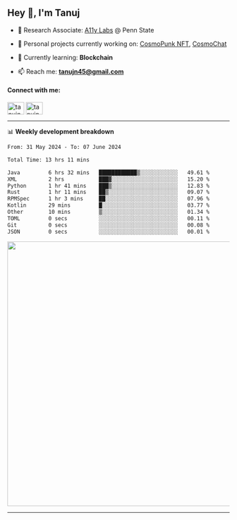 <h2>Hey 👋, I'm Tanuj</h2>

- 🔬 Research Associate: [A11y Labs](https://a11y.ist.psu.edu/) @ Penn State 

- 🔭 Personal projects currently working on: [CosmoPunk NFT](https://github.com/tanujn45/CosmoNFT), [CosmoChat](https://github.com/tanujn45/CosmoChat)

- 🌱 Currently learning: **Blockchain**

- 📫 Reach me: **tanujn45@gmail.com**

<h4 align="left">Connect with me:</h4>
<p align="left">
<a href="https://twitter.com/tanujn45" target="blank"><img align="center" src="https://raw.githubusercontent.com/rahuldkjain/github-profile-readme-generator/master/src/images/icons/Social/twitter.svg" alt="tanujn45" height="28" width="38" /></a>
<a href="https://linkedin.com/in/tanujn45" target="blank"><img align="center" src="https://raw.githubusercontent.com/rahuldkjain/github-profile-readme-generator/master/src/images/icons/Social/linked-in-alt.svg" alt="tanujn45" height="28" width="38" /></a>
</p>

-------

📊 **Weekly development breakdown**
<!--START_SECTION:waka-->

```txt
From: 31 May 2024 - To: 07 June 2024

Total Time: 13 hrs 11 mins

Java         6 hrs 32 mins   ████████████▒░░░░░░░░░░░░   49.61 %
XML          2 hrs           ███▓░░░░░░░░░░░░░░░░░░░░░   15.20 %
Python       1 hr 41 mins    ███▒░░░░░░░░░░░░░░░░░░░░░   12.83 %
Rust         1 hr 11 mins    ██▒░░░░░░░░░░░░░░░░░░░░░░   09.07 %
RPMSpec      1 hr 3 mins     ██░░░░░░░░░░░░░░░░░░░░░░░   07.96 %
Kotlin       29 mins         █░░░░░░░░░░░░░░░░░░░░░░░░   03.77 %
Other        10 mins         ▒░░░░░░░░░░░░░░░░░░░░░░░░   01.34 %
TOML         0 secs          ░░░░░░░░░░░░░░░░░░░░░░░░░   00.11 %
Git          0 secs          ░░░░░░░░░░░░░░░░░░░░░░░░░   00.08 %
JSON         0 secs          ░░░░░░░░░░░░░░░░░░░░░░░░░   00.01 %
```

<!--END_SECTION:waka-->

<img src="https://wakatime.com/share/@018e9abd-1aa4-4aa6-9db7-5ca3b999e810/4650b67a-98aa-46b4-b598-3d8a2451f0df.svg" width="600"/>

-------
